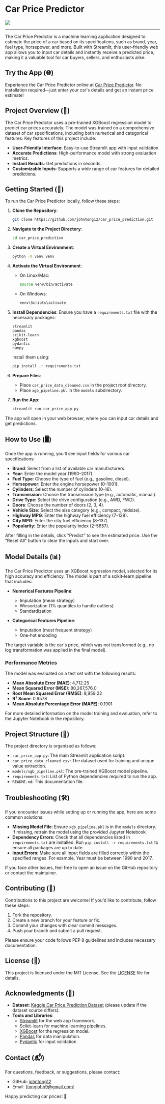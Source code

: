 # Car Price Predictor

![](Images/Cars.jpg)

---
The Car Price Predictor is a machine learning application designed to estimate the price of a car based on its specifications, such as brand, year, fuel type, horsepower, and more. Built with Streamlit, this user-friendly web app allows you to input car details and instantly receive a predicted price, making it a valuable tool for car buyers, sellers, and enthusiasts alike.

## Try the App (🌐)

Experience the Car Price Predictor online at [Car Price Predictor](https://carpriceprediction-jfdzvtprbneccuxcvn89ft.streamlit.app/). No installation required—just enter your car's details and get an instant price estimate!

## Project Overview (📖)

The Car Price Predictor uses a pre-trained XGBoost regression model to predict car prices accurately. The model was trained on a comprehensive dataset of car specifications, including both numerical and categorical features. Key features of this project include:

- **User-Friendly Interface**: Easy-to-use Streamlit app with input validation.
- **Accurate Predictions**: High-performance model with strong evaluation metrics.
- **Instant Results**: Get predictions in seconds.
- **Customizable Inputs**: Supports a wide range of car features for detailed predictions.

## Getting Started (🚀)

To run the Car Price Predictor locally, follow these steps:

1. **Clone the Repository**:
   ```bash
   git clone https://github.com/johntong12/car_price_prediction.git
   ```

2. **Navigate to the Project Directory**:
   ```bash
   cd car_price_prediction
   ```

3. **Create a Virtual Environment**:
   ```bash
   python -m venv venv
   ```

4. **Activate the Virtual Environment**:
   - On Linux/Mac:
     ```bash
     source venv/bin/activate
     ```
   - On Windows:
     ```bash
     venv\Scripts\activate
     ```

5. **Install Dependencies**:
   Ensure you have a `requirements.txt` file with the necessary packages:
   ```
   streamlit
   pandas
   scikit-learn
   xgboost
   pydantic
   numpy
   ```
   Install them using:
   ```bash
   pip install -r requirements.txt
   ```

6. **Prepare Files**:
   - Place `car_price_data_cleaned.csv` in the project root directory.
   - Place `xgb_pipeline.pkl` in the `models` subdirectory.

7. **Run the App**:
   ```bash
   streamlit run car_price_app.py
   ```

The app will open in your web browser, where you can input car details and get predictions.

## How to Use (🖥️)

Once the app is running, you'll see input fields for various car specifications:

- **Brand**: Select from a list of available car manufacturers.
- **Year**: Enter the model year (1990–2017).
- **Fuel Type**: Choose the type of fuel (e.g., gasoline, diesel).
- **Horsepower**: Enter the engine horsepower (0–1001).
- **Cylinders**: Select the number of cylinders (0–16).
- **Transmission**: Choose the transmission type (e.g., automatic, manual).
- **Drive Type**: Select the drive configuration (e.g., AWD, FWD).
- **Doors**: Choose the number of doors (2, 3, 4).
- **Vehicle Size**: Select the size category (e.g., compact, midsize).
- **Highway MPG**: Enter the highway fuel efficiency (7–128).
- **City MPG**: Enter the city fuel efficiency (8–137).
- **Popularity**: Enter the popularity index (2–5657).

After filling in the details, click "Predict" to see the estimated price. Use the "Reset All" button to clear the inputs and start over.

## Model Details (📊)

The Car Price Predictor uses an XGBoost regression model, selected for its high accuracy and efficiency. The model is part of a scikit-learn pipeline that includes:

- **Numerical Features Pipeline**:
  - Imputation (mean strategy)
  - Winsorization (1% quantiles to handle outliers)
  - Standardization

- **Categorical Features Pipeline**:
  - Imputation (most frequent strategy)
  - One-hot encoding

The target variable is the car's price, which was not transformed (e.g., no log transformation was applied in the final model).

### Performance Metrics

The model was evaluated on a test set with the following results:

- **Mean Absolute Error (MAE)**: 4,712.25
- **Mean Squared Error (MSE)**: 80,267,576.0
- **Root Mean Squared Error (RMSE)**: 8,959.22
- **R² Score**: 0.9578
- **Mean Absolute Percentage Error (MAPE)**: 0.1901

For more detailed information on the model training and evaluation, refer to the Jupyter Notebook in the repository.

## Project Structure (📂)

The project directory is organized as follows:

- `car_price_app.py`: The main Streamlit application script.
- `car_price_data_cleaned.csv`: The dataset used for training and unique value extraction.
- `models/xgb_pipeline.pkl`: The pre-trained XGBoost model pipeline.
- `requirements.txt`: List of Python dependencies required to run the app.
- `README.md`: This documentation file.

## Troubleshooting (🛠️)

If you encounter issues while setting up or running the app, here are some common solutions:

- **Missing Model File**: Ensure `xgb_pipeline.pkl` is in the `models` directory. If missing, retrain the model using the provided Jupyter Notebook.
- **Dependency Errors**: Check that all dependencies listed in `requirements.txt` are installed. Run `pip install -r requirements.txt` to ensure all packages are up to date.
- **Input Errors**: Make sure all input fields are filled correctly within the specified ranges. For example, Year must be between 1990 and 2017.

If you face other issues, feel free to open an issue on the GitHub repository or contact the maintainer.

## Contributing (🤝)

Contributions to this project are welcome! If you'd like to contribute, follow these steps:

1. Fork the repository.
2. Create a new branch for your feature or fix.
3. Commit your changes with clear commit messages.
4. Push your branch and submit a pull request.

Please ensure your code follows PEP 8 guidelines and includes necessary documentation.

## License (📜)

This project is licensed under the MIT License. See the [LICENSE](LICENSE) file for details.

## Acknowledgments (🙌)

- **Dataset**: [Kaggle Car Price Prediction Dataset]([https://www.kaggle.com/datasets/adityadesai13/used-car-dataset-ford-and-mercedes](https://www.kaggle.com/datasets/CooperUnion/cardataset)) (please update if the dataset source differs).
- **Tools and Libraries**:
  - [Streamlit](https://streamlit.io/) for the web app framework.
  - [Scikit-learn](https://scikit-learn.org/) for machine learning pipelines.
  - [XGBoost](https://xgboost.readthedocs.io/) for the regression model.
  - [Pandas](https://pandas.pydata.org/) for data manipulation.
  - [Pydantic](https://pydantic-docs.helpmanual.io/) for input validation.

## Contact (📬)

For questions, feedback, or suggestions, please contact:

- GitHub: [johntong12](https://github.com/johntong12)
- Email: [tongjohn9@gmail.com] 

Happy predicting car prices! 🎉
